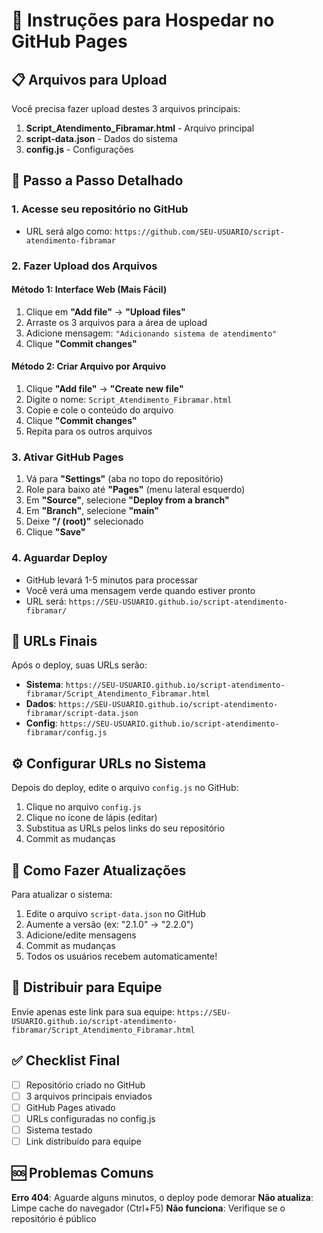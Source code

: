 # 🚀 Instruções para Hospedar no GitHub Pages

## 📋 Arquivos para Upload

Você precisa fazer upload destes 3 arquivos principais:

1. **Script_Atendimento_Fibramar.html** - Arquivo principal
2. **script-data.json** - Dados do sistema
3. **config.js** - Configurações

## 🔧 Passo a Passo Detalhado

### 1. Acesse seu repositório no GitHub
- URL será algo como: `https://github.com/SEU-USUARIO/script-atendimento-fibramar`

### 2. Fazer Upload dos Arquivos

#### Método 1: Interface Web (Mais Fácil)
1. Clique em **"Add file"** → **"Upload files"**
2. Arraste os 3 arquivos para a área de upload
3. Adicione mensagem: `"Adicionando sistema de atendimento"`
4. Clique **"Commit changes"**

#### Método 2: Criar Arquivo por Arquivo
1. Clique **"Add file"** → **"Create new file"**
2. Digite o nome: `Script_Atendimento_Fibramar.html`
3. Copie e cole o conteúdo do arquivo
4. Clique **"Commit changes"**
5. Repita para os outros arquivos

### 3. Ativar GitHub Pages
1. Vá para **"Settings"** (aba no topo do repositório)
2. Role para baixo até **"Pages"** (menu lateral esquerdo)
3. Em **"Source"**, selecione **"Deploy from a branch"**
4. Em **"Branch"**, selecione **"main"**
5. Deixe **"/ (root)"** selecionado
6. Clique **"Save"**

### 4. Aguardar Deploy
- GitHub levará 1-5 minutos para processar
- Você verá uma mensagem verde quando estiver pronto
- URL será: `https://SEU-USUARIO.github.io/script-atendimento-fibramar/`

## 🔗 URLs Finais

Após o deploy, suas URLs serão:
- **Sistema**: `https://SEU-USUARIO.github.io/script-atendimento-fibramar/Script_Atendimento_Fibramar.html`
- **Dados**: `https://SEU-USUARIO.github.io/script-atendimento-fibramar/script-data.json`
- **Config**: `https://SEU-USUARIO.github.io/script-atendimento-fibramar/config.js`

## ⚙️ Configurar URLs no Sistema

Depois do deploy, edite o arquivo `config.js` no GitHub:
1. Clique no arquivo `config.js`
2. Clique no ícone de lápis (editar)
3. Substitua as URLs pelos links do seu repositório
4. Commit as mudanças

## 🔄 Como Fazer Atualizações

Para atualizar o sistema:
1. Edite o arquivo `script-data.json` no GitHub
2. Aumente a versão (ex: "2.1.0" → "2.2.0")
3. Adicione/edite mensagens
4. Commit as mudanças
5. Todos os usuários recebem automaticamente!

## 📱 Distribuir para Equipe

Envie apenas este link para sua equipe:
`https://SEU-USUARIO.github.io/script-atendimento-fibramar/Script_Atendimento_Fibramar.html`

## ✅ Checklist Final

- [ ] Repositório criado no GitHub
- [ ] 3 arquivos principais enviados
- [ ] GitHub Pages ativado
- [ ] URLs configuradas no config.js
- [ ] Sistema testado
- [ ] Link distribuído para equipe

## 🆘 Problemas Comuns

**Erro 404**: Aguarde alguns minutos, o deploy pode demorar
**Não atualiza**: Limpe cache do navegador (Ctrl+F5)
**Não funciona**: Verifique se o repositório é público